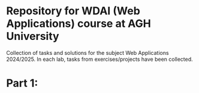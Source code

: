 # Repository for WDAI (Web Applications) course at AGH University 
Collection of tasks and solutions for the subject Web Applications 2024/2025. In each lab, tasks from exercises/projects have been collected.

# Part 1: 
